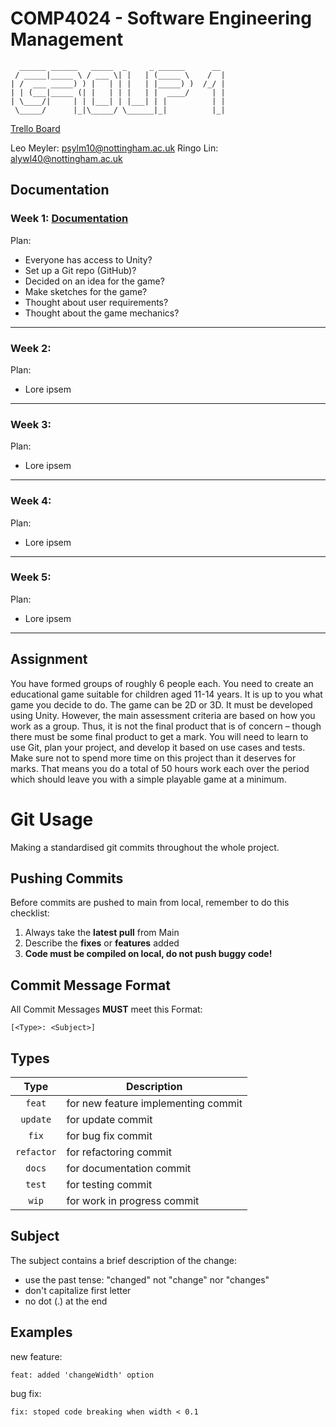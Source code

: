 # COMP4024 - Software Engineering Management 

```
  ______ ______   _____  _     _ ______      __ 
 / _____|_____ \ / ___ \| |   | (_____ \    /  |
| /  ___ _____) ) |   | | |   | |_____) )  /_/ |
| | (___|_____ (| |   | | |   | |  ____/     | |
| \____/|     | | |___| | |___| | |          | |
 \_____/      |_|\_____/ \______|_|          |_|
```

[Trello Board](https://trello.com/w/userworkspace72299105)

Leo Meyler: psylm10@nottingham.ac.uk
Ringo Lin: alywl40@nottingham.ac.uk
                                

## Documentation
### Week 1: [Documentation](./weekly-reports/week1/week1-Ideas.md)

Plan:
- Everyone has access to Unity?
- Set up a Git repo (GitHub)?
- Decided on an idea for the game? 
- Make sketches for the game?
- Thought about user requirements?
- Thought about the game mechanics?

---
### Week 2: 

Plan:
- Lore ipsem 

---
### Week 3: 

Plan:
- Lore ipsem 

---
### Week 4: 

Plan:
- Lore ipsem 

---
### Week 5: 

Plan:
- Lore ipsem 

---



## Assignment
You have formed groups of roughly 6 people each. You need to create an
educational game suitable for children aged 11-14 years. It is up to you what
game you decide to do. The game can be 2D or 3D. It must be developed
using Unity. However, the main assessment criteria are based on how you
work as a group. Thus, it is not the final product that is of concern – though
there must be some final product to get a mark. You will need to learn to use
Git, plan your project, and develop it based on use cases and tests. Make
sure not to spend more time on this project than it deserves for marks. That
means you do a total of 50 hours work each over the period which should
leave you with a simple playable game at a minimum. 


# Git Usage

Making a standardised git commits throughout the whole project.

## Pushing Commits
Before commits are pushed to main from local, remember to do this checklist:
1. Always take the **latest pull** from Main 
2. Describe the **fixes** or **features** added
3. **Code must be compiled on local, do not push buggy code!**


## Commit Message Format
All Commit Messages **MUST** meet this Format:

```
[<Type>: <Subject>]
```


## Types

| Type          | Description |
|:-------------:|-------------|
| `feat`        | for new feature implementing commit |
| `update`      | for update commit |
| `fix`         | for bug fix commit |
| `refactor`    | for refactoring commit |
| `docs`        | for documentation commit |
| `test`        | for testing commit |
| `wip`         | for work in progress commit |


## Subject
The subject contains a brief description of the change:

* use the past tense: "changed" not "change" nor "changes"
* don't capitalize first letter
* no dot (.) at the end


## Examples

new feature:
```
feat: added 'changeWidth' option
```

bug fix:
```
fix: stoped code breaking when width < 0.1
```


